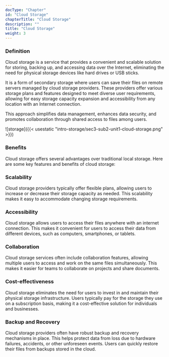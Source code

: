 ```yaml
---
docType: "Chapter"
id: "Cloud Storage"
chapterTitle: "Cloud Storage"
description: ""
title: "Cloud Storage"
weight: 3
---
```

### **Definition**

Cloud storage is a service that provides a convenient and scalable solution for storing, backing up, and accessing data over the Internet, eliminating the need for physical storage devices like hard drives or USB sticks.

It is a form of secondary storage where users can save their files on remote servers managed by cloud storage providers. These providers offer various storage plans and features designed to meet diverse user requirements, allowing for easy storage capacity expansion and accessibility from any location with an Internet connection.

This approach simplifies data management, enhances data security, and promotes collaboration through shared access to files among users.

![storage]({{< usestatic "intro-storage/sec3-sub2-unit1-cloud-storage.png" >}})

### **Benefits**

Cloud storage offers several advantages over traditional local storage. Here are some key features and benefits of cloud storage:
### **Scalability**

Cloud storage providers typically offer flexible plans, allowing users to increase or decrease their storage capacity as needed. This scalability makes it easy to accommodate changing storage requirements.
### **Accessibility**

Cloud storage allows users to access their files anywhere with an internet connection. This makes it convenient for users to access their data from different devices, such as computers, smartphones, or tablets.
### **Collaboration**

Cloud storage services often include collaboration features, allowing multiple users to access and work on the same files simultaneously. This makes it easier for teams to collaborate on projects and share documents.
### **Cost-effectiveness**

Cloud storage eliminates the need for users to invest in and maintain their physical storage infrastructure. Users typically pay for the storage they use on a subscription basis, making it a cost-effective solution for individuals and businesses.
### **Backup and Recovery**

Cloud storage providers often have robust backup and recovery mechanisms in place. This helps protect data from loss due to hardware failures, accidents, or other unforeseen events. Users can quickly restore their files from backups stored in the cloud.